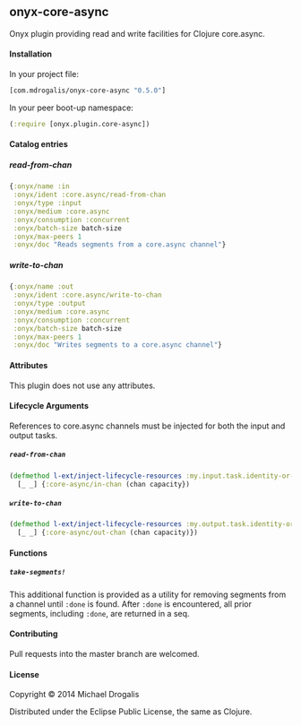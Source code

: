 ## onyx-core-async

Onyx plugin providing read and write facilities for Clojure core.async.

#### Installation

In your project file:

```clojure
[com.mdrogalis/onyx-core-async "0.5.0"]
```

In your peer boot-up namespace:

```clojure
(:require [onyx.plugin.core-async])
```

#### Catalog entries

##### read-from-chan

```clojure
{:onyx/name :in
 :onyx/ident :core.async/read-from-chan
 :onyx/type :input
 :onyx/medium :core.async
 :onyx/consumption :concurrent
 :onyx/batch-size batch-size
 :onyx/max-peers 1
 :onyx/doc "Reads segments from a core.async channel"}
```

##### write-to-chan

```clojure
{:onyx/name :out
 :onyx/ident :core.async/write-to-chan
 :onyx/type :output
 :onyx/medium :core.async
 :onyx/consumption :concurrent
 :onyx/batch-size batch-size
 :onyx/max-peers 1
 :onyx/doc "Writes segments to a core.async channel"}
```

#### Attributes

This plugin does not use any attributes.

#### Lifecycle Arguments

References to core.async channels must be injected for both the input and output tasks.

##### `read-from-chan`

```clojure
(defmethod l-ext/inject-lifecycle-resources :my.input.task.identity-or-name
  [_ _] {:core-async/in-chan (chan capacity})
```

##### `write-to-chan`

```clojure
(defmethod l-ext/inject-lifecycle-resources :my.output.task.identity-or-name
  [_ _] {:core-async/out-chan (chan capacity)})
```

#### Functions

##### `take-segments!`

This additional function is provided as a utility for removing segments
from a channel until `:done` is found. After `:done` is encountered, all prior segments,
including `:done`, are returned in a seq.

#### Contributing

Pull requests into the master branch are welcomed.

#### License

Copyright © 2014 Michael Drogalis

Distributed under the Eclipse Public License, the same as Clojure.

